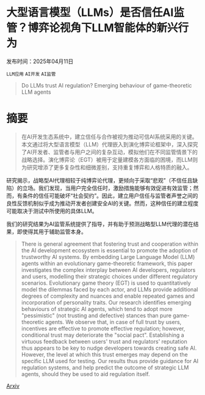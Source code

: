 # 大型语言模型（LLMs）是否信任AI监管？博弈论视角下LLM智能体的新兴行为

发布时间：2025年04月11日

`LLM应用` `AI开发` `AI监管`

> Do LLMs trust AI regulation? Emerging behaviour of game-theoretic LLM agents

# 摘要

> 在AI开发生态系统中，建立信任与合作被视为推动可信AI系统采用的关键。本文通过将大型语言模型（LLM）代理嵌入到演化博弈论框架中，深入探究了AI开发者、监管者与用户之间的复杂互动，模拟他们在不同监管情景下的战略选择。演化博弈论（EGT）被用于定量建模各方面临的困境，而LLM则为研究增添了更多复杂性和细微差别，支持重复博弈和人格特质的融入。

研究揭示，战略型AI代理相较于纯博弈论代理，更倾向于采取“悲观”（不信任且缺陷）的立场。我们发现，当用户完全信任时，激励措施能够有效促进有效监管；然而，有条件的信任可能破坏“社会契约”。因此，建立用户信任与监管者声誉之间的良性反馈机制似乎成为推动开发者创建安全AI的关键。然而，这种信任的建立程度可能取决于测试中所使用的具体LLM。

我们的研究结果为AI监管系统提供了指导，并有助于预测战略型LLM代理的潜在结果，即使得其用于辅助监管本身。

> There is general agreement that fostering trust and cooperation within the AI development ecosystem is essential to promote the adoption of trustworthy AI systems. By embedding Large Language Model (LLM) agents within an evolutionary game-theoretic framework, this paper investigates the complex interplay between AI developers, regulators and users, modelling their strategic choices under different regulatory scenarios. Evolutionary game theory (EGT) is used to quantitatively model the dilemmas faced by each actor, and LLMs provide additional degrees of complexity and nuances and enable repeated games and incorporation of personality traits. Our research identifies emerging behaviours of strategic AI agents, which tend to adopt more "pessimistic" (not trusting and defective) stances than pure game-theoretic agents. We observe that, in case of full trust by users, incentives are effective to promote effective regulation; however, conditional trust may deteriorate the "social pact". Establishing a virtuous feedback between users' trust and regulators' reputation thus appears to be key to nudge developers towards creating safe AI. However, the level at which this trust emerges may depend on the specific LLM used for testing. Our results thus provide guidance for AI regulation systems, and help predict the outcome of strategic LLM agents, should they be used to aid regulation itself.

[Arxiv](https://arxiv.org/abs/2504.08640)
